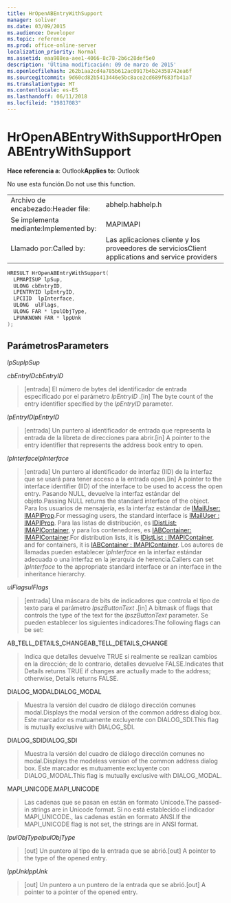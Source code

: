 ```yaml
---
title: HrOpenABEntryWithSupport
manager: soliver
ms.date: 03/09/2015
ms.audience: Developer
ms.topic: reference
ms.prod: office-online-server
localization_priority: Normal
ms.assetid: eaa988ea-aee1-4066-8c78-2b6c28def5e0
description: 'Última modificación: 09 de marzo de 2015'
ms.openlocfilehash: 262b1aa2cd4a785b612ac0917b4b24358742ea6f
ms.sourcegitcommit: 9d60cd82b5413446e5bc8ace2cd689f683fb41a7
ms.translationtype: MT
ms.contentlocale: es-ES
ms.lasthandoff: 06/11/2018
ms.locfileid: "19817083"
---
```

# <a name="hropenabentrywithsupport"></a><span data-ttu-id="758b1-103">HrOpenABEntryWithSupport</span><span class="sxs-lookup"><span data-stu-id="758b1-103">HrOpenABEntryWithSupport</span></span>

  
  
<span data-ttu-id="758b1-104">**Hace referencia a**: Outlook</span><span class="sxs-lookup"><span data-stu-id="758b1-104">**Applies to**: Outlook</span></span> 
  
<span data-ttu-id="758b1-105">No use esta función.</span><span class="sxs-lookup"><span data-stu-id="758b1-105">Do not use this function.</span></span>
  
|||
|:-----|:-----|
|<span data-ttu-id="758b1-106">Archivo de encabezado:</span><span class="sxs-lookup"><span data-stu-id="758b1-106">Header file:</span></span>  <br/> |<span data-ttu-id="758b1-107">abhelp.h</span><span class="sxs-lookup"><span data-stu-id="758b1-107">abhelp.h</span></span>  <br/> |
|<span data-ttu-id="758b1-108">Se implementa mediante:</span><span class="sxs-lookup"><span data-stu-id="758b1-108">Implemented by:</span></span>  <br/> |<span data-ttu-id="758b1-109">MAPI</span><span class="sxs-lookup"><span data-stu-id="758b1-109">MAPI</span></span>  <br/> |
|<span data-ttu-id="758b1-110">Llamado por:</span><span class="sxs-lookup"><span data-stu-id="758b1-110">Called by:</span></span>  <br/> |<span data-ttu-id="758b1-111">Las aplicaciones cliente y los proveedores de servicios</span><span class="sxs-lookup"><span data-stu-id="758b1-111">Client applications and service providers</span></span>  <br/> |
   
```cpp
HRESULT HrOpenABEntryWithSupport(
  LPMAPISUP lpSup,
  ULONG cbEntryID,
  LPENTRYID lpEntryID,
  LPCIID  lpInterface,
  ULONG  ulFlags,
  ULONG FAR * lpulObjType,
  LPUNKNOWN FAR * lppUnk
);
```

## <a name="parameters"></a><span data-ttu-id="758b1-112">Parámetros</span><span class="sxs-lookup"><span data-stu-id="758b1-112">Parameters</span></span>

 <span data-ttu-id="758b1-113">_lpSup_</span><span class="sxs-lookup"><span data-stu-id="758b1-113">_lpSup_</span></span>
  
> 
    
 <span data-ttu-id="758b1-114">_cbEntryID_</span><span class="sxs-lookup"><span data-stu-id="758b1-114">_cbEntryID_</span></span>
  
> <span data-ttu-id="758b1-115">[entrada] El número de bytes del identificador de entrada especificado por el parámetro _lpEntryID_ .</span><span class="sxs-lookup"><span data-stu-id="758b1-115">[in] The byte count of the entry identifier specified by the  _lpEntryID_ parameter.</span></span> 
    
 <span data-ttu-id="758b1-116">_lpEntryID_</span><span class="sxs-lookup"><span data-stu-id="758b1-116">_lpEntryID_</span></span>
  
> <span data-ttu-id="758b1-117">[entrada] Un puntero al identificador de entrada que representa la entrada de la libreta de direcciones para abrir.</span><span class="sxs-lookup"><span data-stu-id="758b1-117">[in] A pointer to the entry identifier that represents the address book entry to open.</span></span>
    
 <span data-ttu-id="758b1-118">_lpInterface_</span><span class="sxs-lookup"><span data-stu-id="758b1-118">_lpInterface_</span></span>
  
>  <span data-ttu-id="758b1-119">[entrada] Un puntero al identificador de interfaz (IID) de la interfaz que se usará para tener acceso a la entrada open.</span><span class="sxs-lookup"><span data-stu-id="758b1-119">[in] A pointer to the interface identifier (IID) of the interface to be used to access the open entry.</span></span> <span data-ttu-id="758b1-120">Pasando NULL, devuelve la interfaz estándar del objeto.</span><span class="sxs-lookup"><span data-stu-id="758b1-120">Passing NULL returns the standard interface of the object.</span></span> <span data-ttu-id="758b1-121">Para los usuarios de mensajería, es la interfaz estándar de [IMailUser: IMAPIProp](imailuserimapiprop.md).</span><span class="sxs-lookup"><span data-stu-id="758b1-121">For messaging users, the standard interface is [IMailUser : IMAPIProp](imailuserimapiprop.md).</span></span> <span data-ttu-id="758b1-122">Para las listas de distribución, es [IDistList: IMAPIContainer](idistlistimapicontainer.md), y para los contenedores, es [IABContainer: IMAPIContainer](iabcontainerimapicontainer.md).</span><span class="sxs-lookup"><span data-stu-id="758b1-122">For distribution lists, it is [IDistList : IMAPIContainer](idistlistimapicontainer.md), and for containers, it is [IABContainer : IMAPIContainer](iabcontainerimapicontainer.md).</span></span> <span data-ttu-id="758b1-123">Los autores de llamadas pueden establecer _lpInterface_ en la interfaz estándar adecuada o una interfaz en la jerarquía de herencia.</span><span class="sxs-lookup"><span data-stu-id="758b1-123">Callers can set  _lpInterface_ to the appropriate standard interface or an interface in the inheritance hierarchy.</span></span> 
    
 <span data-ttu-id="758b1-124">_ulFlags_</span><span class="sxs-lookup"><span data-stu-id="758b1-124">_ulFlags_</span></span>
  
> <span data-ttu-id="758b1-125">[entrada] Una máscara de bits de indicadores que controla el tipo de texto para el parámetro _lpszButtonText_ .</span><span class="sxs-lookup"><span data-stu-id="758b1-125">[in] A bitmask of flags that controls the type of the text for the  _lpszButtonText_ parameter.</span></span> <span data-ttu-id="758b1-126">Se pueden establecer los siguientes indicadores:</span><span class="sxs-lookup"><span data-stu-id="758b1-126">The following flags can be set:</span></span> 
    
<span data-ttu-id="758b1-127">AB_TELL_DETAILS_CHANGE</span><span class="sxs-lookup"><span data-stu-id="758b1-127">AB_TELL_DETAILS_CHANGE</span></span>
  
> <span data-ttu-id="758b1-128">Indica que detalles devuelve TRUE si realmente se realizan cambios en la dirección; de lo contrario, detalles devuelve FALSE.</span><span class="sxs-lookup"><span data-stu-id="758b1-128">Indicates that Details returns TRUE if changes are actually made to the address; otherwise, Details returns FALSE.</span></span>
    
<span data-ttu-id="758b1-129">DIALOG_MODAL</span><span class="sxs-lookup"><span data-stu-id="758b1-129">DIALOG_MODAL</span></span>
  
> <span data-ttu-id="758b1-130">Muestra la versión del cuadro de diálogo dirección comunes modal.</span><span class="sxs-lookup"><span data-stu-id="758b1-130">Displays the modal version of the common address dialog box.</span></span> <span data-ttu-id="758b1-131">Este marcador es mutuamente excluyente con DIALOG_SDI.</span><span class="sxs-lookup"><span data-stu-id="758b1-131">This flag is mutually exclusive with DIALOG_SDI.</span></span>
    
<span data-ttu-id="758b1-132">DIALOG_SDI</span><span class="sxs-lookup"><span data-stu-id="758b1-132">DIALOG_SDI</span></span>
  
> <span data-ttu-id="758b1-133">Muestra la versión del cuadro de diálogo dirección comunes no modal.</span><span class="sxs-lookup"><span data-stu-id="758b1-133">Displays the modeless version of the common address dialog box.</span></span> <span data-ttu-id="758b1-134">Este marcador es mutuamente excluyente con DIALOG_MODAL.</span><span class="sxs-lookup"><span data-stu-id="758b1-134">This flag is mutually exclusive with DIALOG_MODAL.</span></span>
    
<span data-ttu-id="758b1-135">MAPI_UNICODE.</span><span class="sxs-lookup"><span data-stu-id="758b1-135">MAPI_UNICODE</span></span>
  
> <span data-ttu-id="758b1-136">Las cadenas que se pasan en están en formato Unicode.</span><span class="sxs-lookup"><span data-stu-id="758b1-136">The passed-in strings are in Unicode format.</span></span> <span data-ttu-id="758b1-137">Si no está establecido el indicador MAPI_UNICODE., las cadenas están en formato ANSI.</span><span class="sxs-lookup"><span data-stu-id="758b1-137">If the MAPI_UNICODE flag is not set, the strings are in ANSI format.</span></span>
    
 <span data-ttu-id="758b1-138">_lpulObjType_</span><span class="sxs-lookup"><span data-stu-id="758b1-138">_lpulObjType_</span></span>
  
> <span data-ttu-id="758b1-139">[out] Un puntero al tipo de la entrada que se abrió.</span><span class="sxs-lookup"><span data-stu-id="758b1-139">[out] A pointer to the type of the opened entry.</span></span>
    
 <span data-ttu-id="758b1-140">_lppUnk_</span><span class="sxs-lookup"><span data-stu-id="758b1-140">_lppUnk_</span></span>
  
> <span data-ttu-id="758b1-141">[out] Un puntero a un puntero de la entrada que se abrió.</span><span class="sxs-lookup"><span data-stu-id="758b1-141">[out] A pointer to a pointer of the opened entry.</span></span>
    

